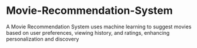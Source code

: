 # Movie-Recommendation-System
 A Movie Recommendation System uses machine learning to suggest movies based on user preferences, viewing history, and ratings, enhancing personalization and discovery
